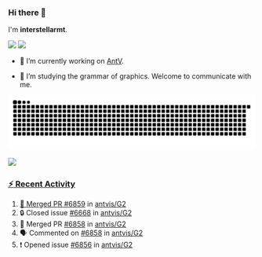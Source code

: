 ### Hi there 👋

I'm **interstellarmt**.

[![](https://img.shields.io/endpoint?url=https://awards.antv.vision/interstellarmt-g2-contributor.json)](https://github.com/antvis/g2)
[![](https://img.shields.io/endpoint?url=https://awards.antv.vision/interstellarmt-gpt-vis-contributor.json)](https://github.com/antvis/gpt-vis)

- 🔭 I’m currently working on [AntV](https://github.com/antvis).

- 📖 I’m studying the grammar of graphics. Welcome to communicate with me.

![](https://raw.githubusercontent.com/interstellarmt/interstellarmt/refs/heads/output/github-contribution-grid-snake.svg)
<div>
  <a href="https://github.com/interstellarmt">
  <img height="180em" src="https://github-readme-stats-eight-theta.vercel.app/api?username=interstellarmt&show_icons=true&include_all_commits=true&count_private=true&theme=tokyonight"/>
</div>
    
### :zap: Recent Activity

<!--START_SECTION:activity-->
1. 🎉 Merged PR [#6859](https://github.com/antvis/G2/pull/6859) in [antvis/G2](https://github.com/antvis/G2)
2. 🔒 Closed issue [#6668](https://github.com/antvis/G2/issues/6668) in [antvis/G2](https://github.com/antvis/G2)
3. 🎉 Merged PR [#6858](https://github.com/antvis/G2/pull/6858) in [antvis/G2](https://github.com/antvis/G2)
4. 🗣 Commented on [#6858](https://github.com/antvis/G2/pull/6858#issuecomment-2870530461) in [antvis/G2](https://github.com/antvis/G2)
5. ❗ Opened issue [#6856](https://github.com/antvis/G2/issues/6856) in [antvis/G2](https://github.com/antvis/G2)
<!--END_SECTION:activity-->

